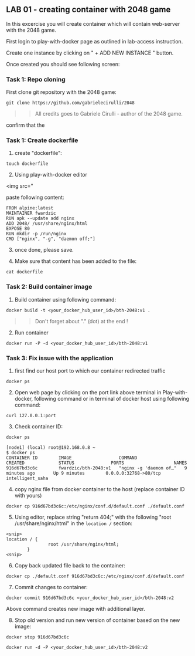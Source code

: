 ## LAB 01 - creating container with 2048 game

In this excercise you will create container which will contain web-server with the 2048 game.

First login to play-with-docker page as outlined in lab-access instruction.

Create one instance by clicking on " + ADD NEW INSTANCE " button.

Once created you should see following screen:


### Task 1: Repo cloning
First clone git repository with the 2048 game:

`git clone https://github.com/gabrielecirulli/2048`

>> All credits goes to Gabriele Cirulli - author of the 2048 game.

confirm that the 

### Task 1: Create dockerfile

1. create "dockerfile":

`touch dockerfile`

2. Using play-with-docker editor

<img src="

paste following content:
~~~~
FROM alpine:latest
MAINTAINER fwardzic
RUN apk --update add nginx
ADD 2048/ /usr/share/nginx/html
EXPOSE 80
RUN mkdir -p /run/nginx
CMD ["nginx", "-g", "daemon off;"]
~~~~

3. once done, please save.

4. Make sure that content has been added to the file:

`cat dockerfile`

### Task 2: Build container image

1. Build container using following command:

`docker build -t <your_docker_hub_user_id>/bth-2048:v1 .`

>> Don't forget about "." (dot) at the end !

2. Run container 

`docker run -P -d <your_docker_hub_user_id>/bth-2048:v1`

### Task 3: Fix issue with the application

1. first find our host port to which our container redirected traffic

`docker ps`

2. Open web page by clicking on the port link above terminal in Play-with-docker, following command or in terminal of docker host using following command:

`curl 127.0.0.1:port`

3. Check container ID:

`docker ps`

~~~~
[node1] (local) root@192.168.0.8 ~
$ docker ps 
CONTAINER ID        IMAGE                  COMMAND                  CREATED             STATUS              PORTS                   NAMES
916d67bd3c6c        fwardzic/bth-2048:v1   "nginx -g 'daemon of…"   9 minutes ago       Up 9 minutes        0.0.0.0:32768->80/tcp   intelligent_saha
~~~~

4. copy nginx file from docker container to the host (replace container ID with yours)

`docker cp 916d67bd3c6c:/etc/nginx/conf.d/default.conf ./default.conf`

5. Using editor, replace string "return 404;" with the following "root /usr/share/nginx/html" in the `location /` section:

```
<snip>
location / {       
                root /usr/share/nginx/html;
        }
<snip>
```

6. Copy back updated file back to the container:

`docker cp ./default.conf 916d67bd3c6c:/etc/nginx/conf.d/default.conf`

7. Commit changes to container:

`docker commit 916d67bd3c6c <your_docker_hub_user_id>/bth-2048:v2`

Above command creates new image with additional layer. 

8. Stop old version and run new version of container based on the new image:

`docker stop 916d67bd3c6c`

`docker run -d -P <your_docker_hub_user_id>/bth-2048:v2`